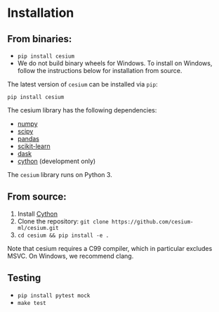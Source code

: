 # Installation


## From binaries:
- `pip install cesium`
- We do not build binary wheels for Windows. To install on Windows, follow the instructions below for installation from source.

The latest version of `cesium` can be installed via `pip`:
```
pip install cesium
```

The cesium library has the following dependencies:
- [numpy](http://www.numpy.org/)
- [scipy](http://www.scipy.org/)
- [pandas](http://pandas.pydata.org)
- [scikit-learn](http://scikit-learn.org/)
- [dask](http://dask.pydata.org/)
- [cython](http://cython.org/) (development only)

The `cesium` library runs on Python 3.


## From source:
1. Install [Cython](http://cython.readthedocs.io/en/latest/src/quickstart/install.html)
2. Clone the repository: `git clone https://github.com/cesium-ml/cesium.git`
3. `cd cesium && pip install -e .`

Note that cesium requires a C99 compiler, which in particular excludes MSVC. On Windows, we recommend clang.


## Testing

- `pip install pytest mock`
- `make test`
